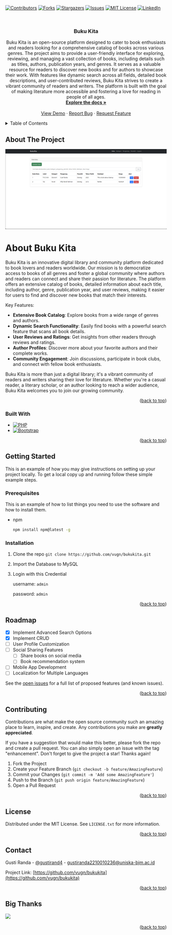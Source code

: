 <!-- Improved compatibility of back to top link: See: https://github.com/othneildrew/Best-README-Template/pull/73 -->

<a id="readme-top"></a>

<!--
*** Thanks for checking out the Best-README-Template. If you have a suggestion
*** that would make this better, please fork the repo and create a pull request
*** or simply open an issue with the tag "enhancement".
*** Don't forget to give the project a star!
*** Thanks again! Now go create something AMAZING! :D
-->

<!-- PROJECT SHIELDS -->
<!--
*** I'm using markdown "reference style" links for readability.
*** Reference links are enclosed in brackets [ ] instead of parentheses ( ).
*** See the bottom of this document for the declaration of the reference variables
*** for contributors-url, forks-url, etc. This is an optional, concise syntax you may use.
*** https://www.markdownguide.org/basic-syntax/#reference-style-links
-->

[![Contributors][contributors-shield]][contributors-url]
[![Forks][forks-shield]][forks-url]
[![Stargazers][stars-shield]][stars-url]
[![Issues][issues-shield]][issues-url]
[![MIT License][license-shield]][license-url]
[![LinkedIn][linkedin-shield]][linkedin-url]

<!-- PROJECT LOGO -->
<br />
<div align="center">
  <!-- <a href="https://github.com/vugn/bukukita">
    <img src="images/logo.png" alt="Logo" width="80" height="80">
  </a> -->

<h3 align="center">Buku Kita</h3>

  <p align="center">
    Buku Kita is an open-source platform designed to cater to book enthusiasts and readers looking for a comprehensive catalog of books across various genres. The project aims to provide a user-friendly interface for exploring, reviewing, and managing a vast collection of books, including details such as titles, authors, publication years, and genres. It serves as a valuable resource for readers to discover new books and for authors to showcase their work. With features like dynamic search across all fields, detailed book descriptions, and user-contributed reviews, Buku Kita strives to create a vibrant community of readers and writers. The platform is built with the goal of making literature more accessible and fostering a love for reading in people of all ages.
    <br />
    <a href="https://github.com/vugn/bukukita"><strong>Explore the docs »</strong></a>
    <br />
    <br />
    <a href="https://github.com/vugn/bukukita">View Demo</a>
    ·
    <a href="https://github.com/vugn/bukukita/issues/new?labels=bug&template=bug-report---.md">Report Bug</a>
    ·
    <a href="https://github.com/vugn/bukukita/issues/new?labels=enhancement&template=feature-request---.md">Request Feature</a>
  </p>
</div>

<!-- TABLE OF CONTENTS -->
<details>
  <summary>Table of Contents</summary>
  <ol>
    <li>
      <a href="#about-the-project">About The Project</a>
      <ul>
        <li><a href="#built-with">Built With</a></li>
      </ul>
    </li>
    <li>
      <a href="#getting-started">Getting Started</a>
      <ul>
        <li><a href="#prerequisites">Prerequisites</a></li>
        <li><a href="#installation">Installation</a></li>
      </ul>
    </li>
    <li><a href="#usage">Usage</a></li>
    <li><a href="#roadmap">Roadmap</a></li>
    <li><a href="#contributing">Contributing</a></li>
    <li><a href="#license">License</a></li>
    <li><a href="#contact">Contact</a></li>
    <li><a href="#acknowledgments">Acknowledgments</a></li>
  </ol>
</details>

<!-- ABOUT THE PROJECT -->

## About The Project

[![Buku Kita Screenshot][product-screenshot]](https://example.com)

# About Buku Kita

Buku Kita is an innovative digital library and community platform dedicated to book lovers and readers worldwide. Our mission is to democratize access to books of all genres and foster a global community where authors and readers can connect and share their passion for literature. The platform offers an extensive catalog of books, detailed information about each title, including author, genre, publication year, and user reviews, making it easier for users to find and discover new books that match their interests.

Key Features:

- **Extensive Book Catalog**: Explore books from a wide range of genres and authors.
- **Dynamic Search Functionality**: Easily find books with a powerful search feature that scans all book details.
- **User Reviews and Ratings**: Get insights from other readers through reviews and ratings.
- **Author Profiles**: Discover more about your favorite authors and their complete works.
- **Community Engagement**: Join discussions, participate in book clubs, and connect with fellow book enthusiasts.

Buku Kita is more than just a digital library; it's a vibrant community of readers and writers sharing their love for literature. Whether you're a casual reader, a literary scholar, or an author looking to reach a wider audience, Buku Kita welcomes you to join our growing community.

<p align="right">(<a href="#readme-top">back to top</a>)</p>

### Built With

- [![PHP][Php.net]][Php-url]
- [![Bootstrap][Bootstrap.com]][Bootstrap-url]

<p align="right">(<a href="#readme-top">back to top</a>)</p>

<!-- GETTING STARTED -->

## Getting Started

This is an example of how you may give instructions on setting up your project locally.
To get a local copy up and running follow these simple example steps.

### Prerequisites

This is an example of how to list things you need to use the software and how to install them.

- npm
  ```sh
  npm install npm@latest -g
  ```

### Installation

1. Clone the repo
   `git clone https://github.com/vugn/bukukita.git`
2. Import the Database to MySQL
3. Login with this Credential

   username: `admin`

   password: `admin`

<p align="right">(<a href="#readme-top">back to top</a>)</p>

<!-- ROADMAP -->

## Roadmap

- [x] Implement Advanced Search Options
- [x] Implement CRUD
- [ ] User Profile Customization
- [ ] Social Sharing Features
  - [ ] Share books on social media
  - [ ] Book recommendation system
- [ ] Mobile App Development
- [ ] Localization for Multiple Languages

See the [open issues](https://github.com/vugn/bukukita/issues) for a full list of proposed features (and known issues).

<p align="right">(<a href="#readme-top">back to top</a>)</p>

<!-- CONTRIBUTING -->

## Contributing

Contributions are what make the open source community such an amazing place to learn, inspire, and create. Any contributions you make are **greatly appreciated**.

If you have a suggestion that would make this better, please fork the repo and create a pull request. You can also simply open an issue with the tag "enhancement".
Don't forget to give the project a star! Thanks again!

1. Fork the Project
2. Create your Feature Branch (`git checkout -b feature/AmazingFeature`)
3. Commit your Changes (`git commit -m 'Add some AmazingFeature'`)
4. Push to the Branch (`git push origin feature/AmazingFeature`)
5. Open a Pull Request

<p align="right">(<a href="#readme-top">back to top</a>)</p>

<!-- LICENSE -->

## License

Distributed under the MIT License. See `LICENSE.txt` for more information.

<p align="right">(<a href="#readme-top">back to top</a>)</p>

<!-- CONTACT -->

## Contact

Gusti Randa - [@gustirand4](https://x.com/gustirand4) - gustiranda2210010236@uniska-bjm.ac.id

Project Link: [https://github.com/vugn/bukukita](https://github.com/vugn/bukukita)

<p align="right">(<a href="#readme-top">back to top</a>)</p>

## Big Thanks

<a href="https://github.com/sooluh"><img src="https://img.shields.io/badge/Suluh%20Sulistiawan-For%20making%20the%20Flowchart-blue"></a><br/>

<p align="right">(<a href="#readme-top">back to top</a>)</p>

<!-- MARKDOWN LINKS & IMAGES -->
<!-- https://www.markdownguide.org/basic-syntax/#reference-style-links -->

[contributors-shield]: https://img.shields.io/github/contributors/vugn/bukukita.svg?style=for-the-badge
[contributors-url]: https://github.com/vugn/bukukita/graphs/contributors
[forks-shield]: https://img.shields.io/github/forks/vugn/bukukita.svg?style=for-the-badge
[forks-url]: https://github.com/vugn/bukukita/network/members
[stars-shield]: https://img.shields.io/github/stars/vugn/bukukita.svg?style=for-the-badge
[stars-url]: https://github.com/vugn/bukukita/stargazers
[issues-shield]: https://img.shields.io/github/issues/vugn/bukukita.svg?style=for-the-badge
[issues-url]: https://github.com/vugn/bukukita/issues
[license-shield]: https://img.shields.io/github/license/vugn/bukukita.svg?style=for-the-badge
[license-url]: https://github.com/vugn/bukukita/blob/master/LICENSE.txt
[linkedin-shield]: https://img.shields.io/badge/-LinkedIn-black.svg?style=for-the-badge&logo=linkedin&colorB=555
[linkedin-url]: https://linkedin.com/in/linkedin_username
[product-screenshot]: assets/screenshot.png
[Php.net]: https://img.shields.io/badge/Php-AEB2D5?style=for-the-badge&logo=php&logoColor=white
[Php-url]: https://php.net
[Bootstrap.com]: https://img.shields.io/badge/Bootstrap-563D7C?style=for-the-badge&logo=bootstrap&logoColor=white
[Bootstrap-url]: https://getbootstrap.com
